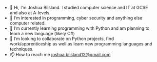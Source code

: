- 👋 Hi, I’m Joshua Bilsland. I studied computer science and IT at GCSE and also at A-levels.
- 👀 I’m interested in programming, cyber security and anything else computer related.
- 🌱 I’m currently learning programming with Python and am planning to learn a new language (likely C#)
- 💞️ I’m looking to collaborate on Python projects, find work/apprenticeship as well as learn new programming languages and techniques.
- 📫 How to reach me joshua.bilsland12@gmail.com

<!---
RaxonForged/RaxonForged is a ✨ special ✨ repository because its `README.md` (this file) appears on your GitHub profile.
You can click the Preview link to take a look at your changes.
--->
